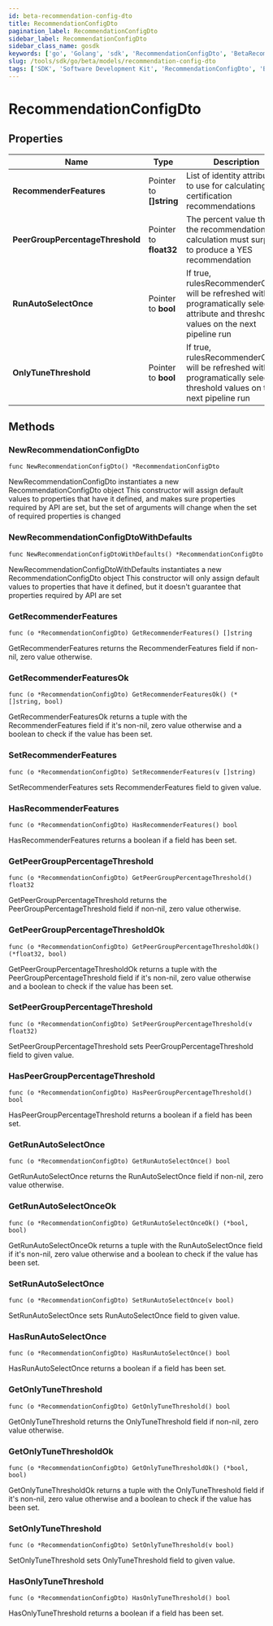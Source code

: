 ```yaml
---
id: beta-recommendation-config-dto
title: RecommendationConfigDto
pagination_label: RecommendationConfigDto
sidebar_label: RecommendationConfigDto
sidebar_class_name: gosdk
keywords: ['go', 'Golang', 'sdk', 'RecommendationConfigDto', 'BetaRecommendationConfigDto'] 
slug: /tools/sdk/go/beta/models/recommendation-config-dto
tags: ['SDK', 'Software Development Kit', 'RecommendationConfigDto', 'BetaRecommendationConfigDto']
---
```


# RecommendationConfigDto

## Properties

Name | Type | Description | Notes
------------ | ------------- | ------------- | -------------
**RecommenderFeatures** | Pointer to **[]string** | List of identity attributes to use for calculating certification recommendations | [optional] 
**PeerGroupPercentageThreshold** | Pointer to **float32** | The percent value that the recommendation calculation must surpass to produce a YES recommendation | [optional] 
**RunAutoSelectOnce** | Pointer to **bool** | If true, rulesRecommenderConfig will be refreshed with new programatically selected attribute and threshold values on the next pipeline run | [optional] [default to false]
**OnlyTuneThreshold** | Pointer to **bool** | If true, rulesRecommenderConfig will be refreshed with new programatically selected threshold values on the next pipeline run | [optional] [default to false]

## Methods

### NewRecommendationConfigDto

`func NewRecommendationConfigDto() *RecommendationConfigDto`

NewRecommendationConfigDto instantiates a new RecommendationConfigDto object
This constructor will assign default values to properties that have it defined,
and makes sure properties required by API are set, but the set of arguments
will change when the set of required properties is changed

### NewRecommendationConfigDtoWithDefaults

`func NewRecommendationConfigDtoWithDefaults() *RecommendationConfigDto`

NewRecommendationConfigDtoWithDefaults instantiates a new RecommendationConfigDto object
This constructor will only assign default values to properties that have it defined,
but it doesn't guarantee that properties required by API are set

### GetRecommenderFeatures

`func (o *RecommendationConfigDto) GetRecommenderFeatures() []string`

GetRecommenderFeatures returns the RecommenderFeatures field if non-nil, zero value otherwise.

### GetRecommenderFeaturesOk

`func (o *RecommendationConfigDto) GetRecommenderFeaturesOk() (*[]string, bool)`

GetRecommenderFeaturesOk returns a tuple with the RecommenderFeatures field if it's non-nil, zero value otherwise
and a boolean to check if the value has been set.

### SetRecommenderFeatures

`func (o *RecommendationConfigDto) SetRecommenderFeatures(v []string)`

SetRecommenderFeatures sets RecommenderFeatures field to given value.

### HasRecommenderFeatures

`func (o *RecommendationConfigDto) HasRecommenderFeatures() bool`

HasRecommenderFeatures returns a boolean if a field has been set.

### GetPeerGroupPercentageThreshold

`func (o *RecommendationConfigDto) GetPeerGroupPercentageThreshold() float32`

GetPeerGroupPercentageThreshold returns the PeerGroupPercentageThreshold field if non-nil, zero value otherwise.

### GetPeerGroupPercentageThresholdOk

`func (o *RecommendationConfigDto) GetPeerGroupPercentageThresholdOk() (*float32, bool)`

GetPeerGroupPercentageThresholdOk returns a tuple with the PeerGroupPercentageThreshold field if it's non-nil, zero value otherwise
and a boolean to check if the value has been set.

### SetPeerGroupPercentageThreshold

`func (o *RecommendationConfigDto) SetPeerGroupPercentageThreshold(v float32)`

SetPeerGroupPercentageThreshold sets PeerGroupPercentageThreshold field to given value.

### HasPeerGroupPercentageThreshold

`func (o *RecommendationConfigDto) HasPeerGroupPercentageThreshold() bool`

HasPeerGroupPercentageThreshold returns a boolean if a field has been set.

### GetRunAutoSelectOnce

`func (o *RecommendationConfigDto) GetRunAutoSelectOnce() bool`

GetRunAutoSelectOnce returns the RunAutoSelectOnce field if non-nil, zero value otherwise.

### GetRunAutoSelectOnceOk

`func (o *RecommendationConfigDto) GetRunAutoSelectOnceOk() (*bool, bool)`

GetRunAutoSelectOnceOk returns a tuple with the RunAutoSelectOnce field if it's non-nil, zero value otherwise
and a boolean to check if the value has been set.

### SetRunAutoSelectOnce

`func (o *RecommendationConfigDto) SetRunAutoSelectOnce(v bool)`

SetRunAutoSelectOnce sets RunAutoSelectOnce field to given value.

### HasRunAutoSelectOnce

`func (o *RecommendationConfigDto) HasRunAutoSelectOnce() bool`

HasRunAutoSelectOnce returns a boolean if a field has been set.

### GetOnlyTuneThreshold

`func (o *RecommendationConfigDto) GetOnlyTuneThreshold() bool`

GetOnlyTuneThreshold returns the OnlyTuneThreshold field if non-nil, zero value otherwise.

### GetOnlyTuneThresholdOk

`func (o *RecommendationConfigDto) GetOnlyTuneThresholdOk() (*bool, bool)`

GetOnlyTuneThresholdOk returns a tuple with the OnlyTuneThreshold field if it's non-nil, zero value otherwise
and a boolean to check if the value has been set.

### SetOnlyTuneThreshold

`func (o *RecommendationConfigDto) SetOnlyTuneThreshold(v bool)`

SetOnlyTuneThreshold sets OnlyTuneThreshold field to given value.

### HasOnlyTuneThreshold

`func (o *RecommendationConfigDto) HasOnlyTuneThreshold() bool`

HasOnlyTuneThreshold returns a boolean if a field has been set.


